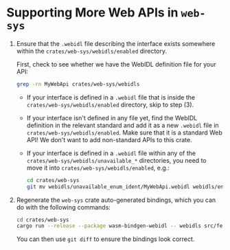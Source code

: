 # Supporting More Web APIs in `web-sys`

1. Ensure that the `.webidl` file describing the
   interface exists somewhere within the `crates/web-sys/webidls/enabled`
   directory.

   First, check to see whether we have the WebIDL definition file for
   your API:

   ```sh
   grep -rn MyWebApi crates/web-sys/webidls
   ```

   * If your interface is defined in a `.webidl` file that is inside the
     `crates/web-sys/webidls/enabled` directory, skip to step (3).

   * If your interface isn't defined in any file yet, find the WebIDL definition
     in the relevant standard and add it as a new `.webidl` file in
     `crates/web-sys/webidls/enabled`. Make sure that it is a standard Web API!
     We don't want to add non-standard APIs to this crate.

   * If your interface is defined in a `.webidl` file within any of the
     `crates/web-sys/webidls/unavailable_*` directories, you need to move it into
     `crates/web-sys/webidls/enabled`, e.g.:

     ```sh
     cd crates/web-sys
     git mv webidls/unavailable_enum_ident/MyWebApi.webidl webidls/enabled/MyWebApi.webidl
     ```

2. Regenerate the `web-sys` crate auto-generated bindings, which you can do with
   the following commands:

   ```sh
   cd crates/web-sys
   cargo run --release --package wasm-bindgen-webidl -- webidls src/features ./Cargo.toml
   ```

   You can then use `git diff` to ensure the bindings look correct.
